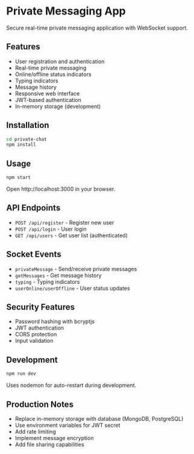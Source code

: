 # Private Messaging App

Secure real-time private messaging application with WebSocket support.

## Features

- User registration and authentication
- Real-time private messaging
- Online/offline status indicators
- Typing indicators
- Message history
- Responsive web interface
- JWT-based authentication
- In-memory storage (development)

## Installation

```bash
cd private-chat
npm install
```

## Usage

```bash
npm start
```

Open http://localhost:3000 in your browser.

## API Endpoints

- `POST /api/register` - Register new user
- `POST /api/login` - User login
- `GET /api/users` - Get user list (authenticated)

## Socket Events

- `privateMessage` - Send/receive private messages
- `getMessages` - Get message history
- `typing` - Typing indicators
- `userOnline/userOffline` - User status updates

## Security Features

- Password hashing with bcryptjs
- JWT authentication
- CORS protection
- Input validation

## Development

```bash
npm run dev
```

Uses nodemon for auto-restart during development.

## Production Notes

- Replace in-memory storage with database (MongoDB, PostgreSQL)
- Use environment variables for JWT secret
- Add rate limiting
- Implement message encryption
- Add file sharing capabilities